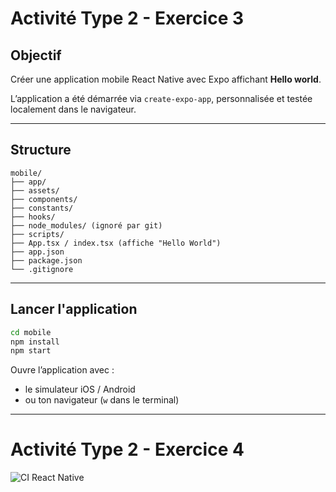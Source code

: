 # Activité Type 2 - Exercice 3

## Objectif

Créer une application mobile React Native avec Expo affichant **Hello world**.

L’application a été démarrée via `create-expo-app`, personnalisée et testée localement dans le navigateur.

---

## Structure

```
mobile/
├── app/
├── assets/
├── components/
├── constants/
├── hooks/
├── node_modules/ (ignoré par git)
├── scripts/
├── App.tsx / index.tsx (affiche "Hello World")
├── app.json
├── package.json
└── .gitignore
```

---

## Lancer l'application

```bash
cd mobile
npm install
npm start
```

Ouvre l’application avec :
- le simulateur iOS / Android
- ou ton navigateur (`w` dans le terminal)

---

# Activité Type 2 - Exercice 4

![CI React Native](https://github.com/anais0704/yourmedia-devops-ecf/actions/workflows/ci.yml/badge.svg)